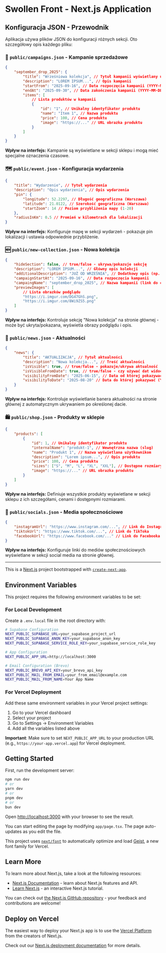 # Swollen Front - Next.js Application

## Konfiguracja JSON - Przewodnik

Aplikacja używa plików JSON do konfiguracji różnych sekcji. Oto szczegółowy opis każdego pliku:

### 📅 `public/campaigns.json` - Kampanie sprzedażowe

```json
{
	"september_drop_2025": {
		"title": "Wrześniowa kolekcja", // Tytuł kampanii wyświetlany użytkownikom
		"description": "LOREM IPSUM...", // Opis kampanii
		"startFrom": "2025-09-16", // Data rozpoczęcia kampanii (YYYY-MM-DD)
		"endAt": "2025-09-30", // Data zakończenia kampanii (YYYY-MM-DD)
		"items": [
			// Lista produktów w kampanii
			{
				"id": "1", // Unikalny identyfikator produktu
				"name": "Item 1", // Nazwa produktu
				"price": 100, // Cena produktu
				"image": "https://..." // URL obrazka produktu
			}
		]
	}
}
```

**Wpływ na interfejs:** Kampanie są wyświetlane w sekcji sklepu i mogą mieć specjalne oznaczenia czasowe.

### 🗺️ `public/event.json` - Konfiguracja wydarzenia

```json
{
	"title": "Wydarzenie", // Tytuł wydarzenia
	"description": "Opis wydarzenia", // Opis wydarzenia
	"pin": {
		"longitude": 52.2297, // Długość geograficzna (Warszawa)
		"latitude": 21.0122, // Szerokość geograficzna (Warszawa)
		"startZoom": 14 // Poziom przybliżenia mapy (1-20)
	},
	"radiusInKm": 0.5 // Promień w kilometrach dla lokalizacji
}
```

**Wpływ na interfejs:** Konfiguruje mapę w sekcji wydarzeń - pokazuje pin lokalizacji i ustawia odpowiednie przybliżenie.

### 🆕 `public/new-collection.json` - Nowa kolekcja

```json
{
	"hideSection": false, // true/false - ukrywa/pokazuje sekcję
	"description": "LOREM IPSUM...", // Główny opis kolekcji
	"additionalDescription": "JUŻ OD WRZEŚNIA", // Dodatkowy opis (np. data)
	"campaignStartAt": "2025-09-16", // Data rozpoczęcia kampanii
	"campaingName": "september_drop_2025", // Nazwa kampanii (link do campaigns.json)
	"previewImages": [
		// Lista obrazków podglądu
		"https://i.imgur.com/DG47GhS.png",
		"https://i.imgur.com/8Wi9ZS5.png"
	]
}
```

**Wpływ na interfejs:** Kontroluje sekcję "Nowa kolekcja" na stronie głównej - może być ukryta/pokazana, wyświetla obrazy podglądu i opis.

### 📰 `public/news.json` - Aktualności

```json
{
	"news": {
		"title": "AKTUALIZACJA", // Tytuł aktualności
		"description": "Nowa kolekcja...", // Treść aktualności
		"isVisible": true, // true/false - pokazuje/ukrywa aktualność
		"isVisibleFromDate": true, // true/false - czy używać dat widoczności
		"visibilityFromDate": "2025-06-15", // Data od której pokazywać (YYYY-MM-DD)
		"visibilityToDate": "2025-08-20" // Data do której pokazywać (YYYY-MM-DD)
	}
}
```

**Wpływ na interfejs:** Kontroluje wyświetlanie banera aktualności na stronie głównej z automatycznym ukrywaniem po określonej dacie.

### 🛍️ `public/shop.json` - Produkty w sklepie

```json
{
	"products": [
		{
			"id": 1, // Unikalny identyfikator produktu
			"internalName": "produkt-1", // Wewnętrzna nazwa (slug)
			"name": "Produkt 1", // Nazwa wyświetlana użytkownikom
			"description": "Lorem ipsum...", // Opis produktu
			"price": 100, // Cena produktu
			"sizes": ["S", "M", "L", "XL", "XXL"], // Dostępne rozmiary
			"image": "https://..." // URL obrazka produktu
		}
	]
}
```

**Wpływ na interfejs:** Definiuje wszystkie produkty wyświetlane w sekcji sklepu z ich szczegółami, cenami i dostępnymi rozmiarami.

### 📱 `public/socials.json` - Media społecznościowe

```json
{
	"instagramUrl": "https://www.instagram.com/...", // Link do Instagrama
	"tiktokUrl": "https://www.tiktok.com/...", // Link do TikToka
	"facebookUrl": "https://www.facebook.com/..." // Link do Facebooka
}
```

**Wpływ na interfejs:** Konfiguruje linki do mediów społecznościowych wyświetlane w sekcji social media na stronie głównej.

---

This is a [Next.js](https://nextjs.org) project bootstrapped with [`create-next-app`](https://nextjs.org/docs/app/api-reference/cli/create-next-app).

## Environment Variables

This project requires the following environment variables to be set:

### For Local Development

Create a `.env.local` file in the root directory with:

```bash
# Supabase Configuration
NEXT_PUBLIC_SUPABASE_URL=your_supabase_project_url
NEXT_PUBLIC_SUPABASE_ANON_KEY=your_supabase_anon_key
NEXT_PUBLIC_SUPABASE_SERVICE_ROLE_KEY=your_supabase_service_role_key

# App Configuration
NEXT_PUBLIC_APP_URL=http://localhost:3000

# Email Configuration (Brevo)
NEXT_PUBLIC_BREVO_API_KEY=your_brevo_api_key
NEXT_PUBLIC_MAIL_FROM_EMAIL=your_from_email@example.com
NEXT_PUBLIC_MAIL_FROM_NAME=Your App Name
```

### For Vercel Deployment

Add these same environment variables in your Vercel project settings:

1. Go to your Vercel dashboard
2. Select your project
3. Go to Settings → Environment Variables
4. Add all the variables listed above

**Important**: Make sure to set `NEXT_PUBLIC_APP_URL` to your production URL (e.g., `https://your-app.vercel.app`) for Vercel deployment.

## Getting Started

First, run the development server:

```bash
npm run dev
# or
yarn dev
# or
pnpm dev
# or
bun dev
```

Open [http://localhost:3000](http://localhost:3000) with your browser to see the result.

You can start editing the page by modifying `app/page.tsx`. The page auto-updates as you edit the file.

This project uses [`next/font`](https://nextjs.org/docs/app/building-your-application/optimizing/fonts) to automatically optimize and load [Geist](https://vercel.com/font), a new font family for Vercel.

## Learn More

To learn more about Next.js, take a look at the following resources:

- [Next.js Documentation](https://nextjs.org/docs) - learn about Next.js features and API.
- [Learn Next.js](https://nextjs.org/learn) - an interactive Next.js tutorial.

You can check out [the Next.js GitHub repository](https://github.com/vercel/next.js) - your feedback and contributions are welcome!

## Deploy on Vercel

The easiest way to deploy your Next.js app is to use the [Vercel Platform](https://vercel.com/new?utm_medium=default-template&filter=next.js&utm_source=create-next-app&utm_campaign=create-next-app-readme) from the creators of Next.js.

Check out our [Next.js deployment documentation](https://nextjs.org/docs/app/building-your-application/deploying) for more details.
